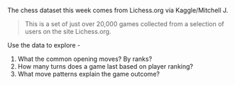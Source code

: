 <!-- 
1. Describe the dataset. See previous weeks for the general format of the
DESCRIPTION. The description is the part of the readme.md file above "The Data";
everything else will be filled in from the other md files in this directory +
automatic scripts. We usually include brief introduction along the lines of
"This week we're exploring DATASET" or "The dataset this week comes from 
SOURCE", then a quote starting with ">", then a few questions participants might
seek to answer using the data. 
2. Delete this comment block.
-->
The chess dataset this week comes from Lichess.org via Kaggle/Mitchell J.

> This is a set of just over 20,000 games collected from a selection of users on the site Lichess.org.

Use the data to explore -

1. What the common opening moves? By ranks?
2. How many turns does a game last based on player ranking?
3. What move patterns explain the game outcome?
